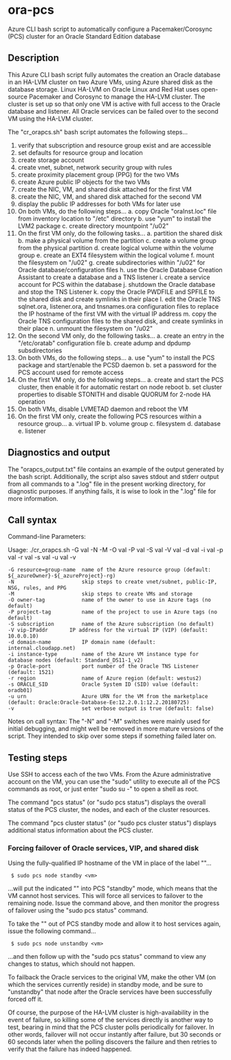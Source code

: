 # ora-pcs
Azure CLI bash script to automatically configure a Pacemaker/Corosync (PCS) cluster for an Oracle Standard Edition database

## Description
This Azure CLI bash script fully automates the creation an Oracle database in an HA-LVM cluster on two Azure VMs, using Azure shared disk as the database storage.  Linux HA-LVM on Oracle Linux and Red Hat uses open-source Pacemaker and Corosync to manage the HA-LVM cluster.  The cluster is set up so that only one VM is active with full access to the Oracle database and listener.  All Oracle services can be failed over to the second VM using the HA-LVM cluster.

The "cr_orapcs.sh" bash script automates the following steps...

 1. verify that subscription and resource group exist and are accessible
 2. set defaults for resource group and location
 3. create storage account
 4. create vnet, subnet, network security group with rules
 5. create proximity placement group (PPG) for the two VMs
 6. create Azure public IP objects for the two VMs
 7. create the NIC, VM, and shared disk attached for the first VM
 8. create the NIC, VM, and shared disk attached for the second VM
 9. display the public IP addresses for both VMs for later use
10. On both VMs, do the following steps...
    a. copy Oracle "oraInst.loc" file from inventory location to "/etc" directory
    b. use "yum" to install the LVM2 package
    c. create directory mountpoint "/u02"
11. On the first VM only, do the following tasks...
    a. partition the shared disk
    b. make a physical volume from the partition
    c. create a volume group from the physical partition
    d. create logical volume within the volume group
    e. create an EXT4 filesystem within the logical volume
    f. mount the filesystem on "/u02"
    g. create subdirectories within "/u02" for Oracle database/configuration files
    h. use the Oracle Database Creation Assistant to create a database and a TNS listener
    i. create a service account for PCS within the database
    j. shutdown the Oracle database and stop the TNS Listener
    k. copy the Oracle PWDFILE and SPFILE to the shared disk and create symlinks in their place
    l. edit the Oracle TNS sqlnet.ora, listener.ora, and tnsnames.ora configuration files
       to replace the IP hostname of the first VM with the virtual IP address
    m. copy the Oracle TNS configuration files to the shared disk, and create symlinks in their place
    n. unmount the filesystem on "/u02"
12. On the second VM only, do the following tasks...
    a. create an entry in the "/etc/oratab" configuration file
    b. create adump and dpdump subsdirectories
13. On both VMs, do the following steps...
    a. use "yum" to install the PCS package and start/enable the PCSD daemon
    b. set a password for the PCS account used for remote access
14. On the first VM only, do the following steps...
    a. create and start the PCS cluster, then enable it for automatic restart on node reboot
    b. set cluster properties to disable STONITH and disable QUORUM for 2-node HA operation
15. On both VMs, disable LVMETAD daemon and reboot the VM
16. On the first VM only, create the following PCS resources within a resource group...
    a. virtual IP
    b. volume group
    c. filesystem
    d. database
    e. listener

## Diagnostics and output
The "orapcs_output.txt" file contains an example of the output generated by the bash script.  Additionally, the script also saves stdout and stderr output from all commands to a ".log" file in the present working directory, for diagnostic purposes.  If anything fails, it is wise to look in the ".log" file for more information.

## Call syntax
Command-line Parameters:

Usage: ./cr_orapcs.sh -G val -N -M -O val -P val -S val -V val -d val -i val -p val -r val -s val -u val -v

	-G resource=group-name  name of the Azure resource group (default: ${_azureOwner}-${_azureProject}-rg)
	-N                      skip steps to create vnet/subnet, public-IP, NSG, rules, and PPG
	-M                      skip steps to create VMs and storage
	-O owner-tag            name of the owner to use in Azure tags (no default)
	-P project-tag          name of the project to use in Azure tags (no default)
	-S subscription         name of the Azure subscription (no default)
	-V vip-IPaddr		IP address for the virtual IP (VIP) (default: 10.0.0.10)
	-d domain-name          IP domain name (default: internal.cloudapp.net)
	-i instance-type        name of the Azure VM instance type for database nodes (default: Standard_DS11-1_v2)
	-p Oracle-port          port number of the Oracle TNS Listener (default: 1521)
	-r region               name of Azure region (default: westus2)
	-s ORACLE_SID           Oracle System ID (SID) value (default: oradb01)
	-u urn                  Azure URN for the VM from the marketplace (default: Oracle:Oracle-Database-Ee:12.2.0.1:12.2.20180725)
	-v                      set verbose output is true (default: false)
  
Notes on call syntax:
The "-N" and "-M" switches were mainly used for initial debugging, and might well be removed in more mature versions of the script.  They intended to skip over some steps if something failed later on.

## Testing steps

Use SSH to access each of the two VMs.  From the Azure administrative account on the VM, you can use the "sudo" utility to execute all of the PCS commands as root, or just enter "sudo su -" to open a shell as root.

The command "pcs status" (or "sudo pcs status") displays the overall status of the PCS cluster, the nodes, and each of the cluster resources.

The command "pcs cluster status" (or "sudo pcs cluster status") displays additional status information about the PCS cluster.

### Forcing failover of Oracle services, VIP, and shared disk

Using the fully-qualified IP hostname of the VM in place of the label "<vm>"...
  
     $ sudo pcs node standby <vm>

...will put the indicated "<vm>" into PCS "standby" mode, which means that the VM cannot host services.  This will force all services to failover to the remaining node.  Issue the command above, and then monitor the progress of failover using the "sudo pcs status" command.
  
To take the "<vm>" out of PCS standby mode and allow it to host services again, issue the following command...
  
     $ sudo pcs node unstandby <vm>

...and then follow up with the "sudo pcs status" command to view any changes to status, which should not happen.

To failback the Oracle services to the original VM, make the other VM (on which the services currently reside) in standby mode, and be sure to "unstandby" that node after the Oracle services have been successfully forced off it.

Of course, the purpose of the HA-LVM cluster is high-availability in the event of failure, so killing some of the services directly is another way to test, bearing in mind that the PCS cluster polls periodically for failover.  In other words, failover will not occur instantly after failure, but 30 seconds or 60 seconds later when the polling discovers the failure and then retries to verify that the failure has indeed happened.
